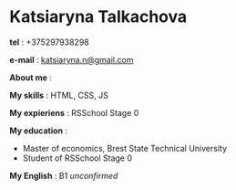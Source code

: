 # Katsiaryna Talkachova

**tel** : +375297938298

**e-mail** : katsiaryna.n@gmail.com

**About me** : 

**My skills** : HTML, CSS, JS

**My expieriens** : RSSchool Stage 0

**My education** :
* Master of economics, Brest State Technical University
* Student of RSSchool Stage 0

**My English** : B1 *unconfirmed*